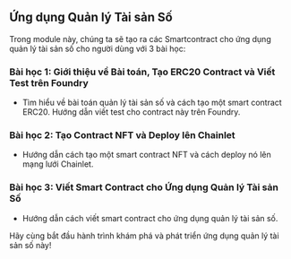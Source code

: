 ## Ứng dụng Quản lý Tài sản Số

Trong module này, chúng ta sẽ tạo ra các Smartcontract cho ứng dụng quản lý tài sản số cho người dùng với 3 bài học:

### Bài học 1: Giới thiệu về Bài toán, Tạo ERC20 Contract và Viết Test trên Foundry
- Tìm hiểu về bài toán quản lý tài sản số và cách tạo một smart contract ERC20. Hướng dẫn viết test cho contract này trên Foundry.

### Bài học 2: Tạo Contract NFT và Deploy lên Chainlet
- Hướng dẫn cách tạo một smart contract NFT và cách deploy nó lên mạng lưới Chainlet.

### Bài học 3: Viết Smart Contract cho Ứng dụng Quản lý Tài sản Số
- Hướng dẫn cách viết smart contract cho ứng dụng quản lý tài sản số.

Hãy cùng bắt đầu hành trình khám phá và phát triển ứng dụng quản lý tài sản số này!

